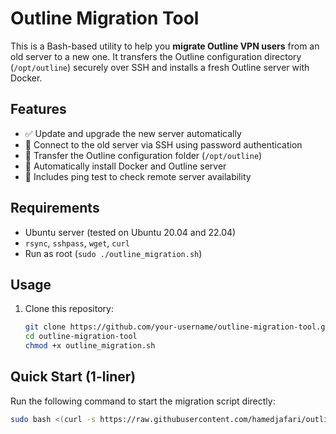 # Outline Migration Tool

This is a Bash-based utility to help you **migrate Outline VPN users** from an old server to a new one. It transfers the Outline configuration directory (`/opt/outline`) securely over SSH and installs a fresh Outline server with Docker.

## Features

- ✅ Update and upgrade the new server automatically
- 🔐 Connect to the old server via SSH using password authentication
- 📂 Transfer the Outline configuration folder (`/opt/outline`)
- 🐳 Automatically install Docker and Outline server
- 📶 Includes ping test to check remote server availability

## Requirements

- Ubuntu server (tested on Ubuntu 20.04 and 22.04)
- `rsync`, `sshpass`, `wget`, `curl`
- Run as root (`sudo ./outline_migration.sh`)

## Usage

1. Clone this repository:
   ```bash
   git clone https://github.com/your-username/outline-migration-tool.git
   cd outline-migration-tool
   chmod +x outline_migration.sh


## Quick Start (1-liner)

Run the following command to start the migration script directly:

```bash
sudo bash <(curl -s https://raw.githubusercontent.com/hamedjafari/outline-migration-tool/main/outline_migration.sh)
